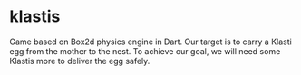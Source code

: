 klastis
=======

Game based on Box2d physics engine in Dart.
Our target is to carry a Klasti egg from the mother to the nest.
To achieve our goal, we will need some Klastis more to deliver the egg safely.

